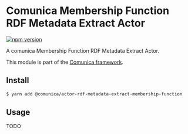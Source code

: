 # Comunica Membership Function RDF Metadata Extract Actor

[![npm version](https://badge.fury.io/js/%40comunica%2Factor-rdf-metadata-extract-membership-function.svg)](https://www.npmjs.com/package/@comunica/actor-rdf-metadata-extract-membership-function)

A comunica Membership Function RDF Metadata Extract Actor.

This module is part of the [Comunica framework](https://github.com/comunica/comunica).

## Install

```bash
$ yarn add @comunica/actor-rdf-metadata-extract-membership-function
```

## Usage

TODO
